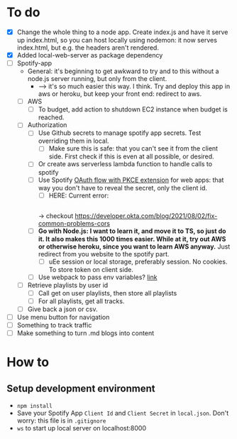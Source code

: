 # To do
- [X] Change the whole thing to a node app. Create index.js and have it serve up index.html, so you can host locally using nodemon: it now serves index.html, but e.g. the headers aren't rendered. 
- [X] Added local-web-server as package dependency
- [ ] Spotify-app
    - General: it's beginning to get awkward to try and to this without a node.js server running, but only from the client. 
      - --> it's so much easier this way. I think. Try and deploy this app in aws or heroku, but keep your front end: redirect to aws. 
    - [ ] AWS
      - [ ] To budget, add action to shutdown EC2 instance when budget is reached.
    - [ ] Authorization
        - [ ] Use Github secrets to manage spotify app secrets. Test overriding them in local. 
            - [ ] Make sure this is safe: that you can't see it from the client side. First check if this is even at all possible, or desired.
        - [ ] Or create aws serverless lambda function to handle calls to spotify
        - [ ] Use Spotify [OAuth flow with PKCE extension](https://developer.spotify.com/documentation/general/guides/authorization/code-flow/) for web apps: that way you don't have to reveal the secret, only the client id. 
          - [ ] HERE: Current error:
          ```Access to fetch at 'https://accounts.spotify.com/authorize?client_id=dd79131036984f2a9bed15ced3265646&response_type=code&scope=playlist-read-private&redirect_uri=http://localhost:8000/views/spotify-app.html&state=555666777&code_challenge_method=S256&code_challenge=%20+' from origin 'http://localhost:8000' has been blocked by CORS policy: Response to preflight request doesn't pass access control check: No 'Access-Control-Allow-Origin' header is present on the requested resource. If an opaque response serves your needs, set the request's mode to 'no-cors' to fetch the resource with CORS disabled.
          ```
          -> checkout https://developer.okta.com/blog/2021/08/02/fix-common-problems-cors
        - [ ] **Go with Node.js: I want to learn it, and move it to TS, so just do it. It also makes this 1000 times easier. While at it, try out AWS or otherwise heroku, since  you want to learn AWS anyway.** Just redirect from you website to the spotify part. 
          - [ ] uEe session or local storage, preferably session. No cookies. To store token on client side. 
        - [ ] Use webpack to pass env variables? [link](https://stackoverflow.com/questions/30239060/uncaught-referenceerror-process-is-not-defined)
    - [ ] Retrieve playlists by user id
      - [ ] Call get on user playlists, then store all playlists
      - [ ] For all playlists, get all tracks.
    - [ ] Give back a json or csv. 
- [ ] Use menu button for navigation
- [ ] Something to track traffic
- [ ] Make something to turn .md blogs into content

# How to

## Setup development environment
- `npm install`
- Save your Spotify App `Client Id` and `Client Secret` in `local.json`. Don't worry: this file is in `.gitignore`
- `ws` to start up local server on localhost:8000